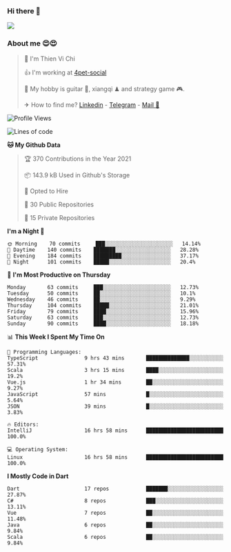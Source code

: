 ### Hi there 👋
![](https://media1.tenor.com/images/9aa4aee77151757a310fcdb4b8fd2a0a/tenor.gif?itemid=12671405)

### About me 😍😍

> 🙎 I'm Thien Vi Chi
> 
> 👍 I'm working at [4pet-social](https://github.com/4pet-social)
>
> 🥞 My hobby is guitar 🎸, xiangqi ♟ and strategy game 🎮.
> 
> ✈ How to find me? [Linkedin](https://www.linkedin.com/in/tvc12/) - [Telegram](https://t.me/yeutham212) - [Mail 📧](mailto:meomeocf98@gmail.com)
> 

<!--START_SECTION:waka-->
![Profile Views](http://img.shields.io/badge/Profile%20Views-12-blue)

![Lines of code](https://img.shields.io/badge/From%20Hello%20World%20I%27ve%20Written-731303%20lines%20of%20code-blue)

**🐱 My Github Data** 

> 🏆 370 Contributions in the Year 2021
 > 
> 📦 143.9 kB Used in Github's Storage 
 > 
> 💼 Opted to Hire
 > 
> 📜 30 Public Repositories 
 > 
> 🔑 15 Private Repositories  
 > 
**I'm a Night 🦉** 

```text
🌞 Morning    70 commits     ███░░░░░░░░░░░░░░░░░░░░░░   14.14% 
🌆 Daytime    140 commits    ███████░░░░░░░░░░░░░░░░░░   28.28% 
🌃 Evening    184 commits    █████████░░░░░░░░░░░░░░░░   37.17% 
🌙 Night      101 commits    █████░░░░░░░░░░░░░░░░░░░░   20.4%

```
📅 **I'm Most Productive on Thursday** 

```text
Monday       63 commits     ███░░░░░░░░░░░░░░░░░░░░░░   12.73% 
Tuesday      50 commits     ██░░░░░░░░░░░░░░░░░░░░░░░   10.1% 
Wednesday    46 commits     ██░░░░░░░░░░░░░░░░░░░░░░░   9.29% 
Thursday     104 commits    █████░░░░░░░░░░░░░░░░░░░░   21.01% 
Friday       79 commits     ████░░░░░░░░░░░░░░░░░░░░░   15.96% 
Saturday     63 commits     ███░░░░░░░░░░░░░░░░░░░░░░   12.73% 
Sunday       90 commits     ████░░░░░░░░░░░░░░░░░░░░░   18.18%

```


📊 **This Week I Spent My Time On** 

```text
💬 Programming Languages: 
TypeScript               9 hrs 43 mins       ██████████████░░░░░░░░░░░   57.31% 
Scala                    3 hrs 15 mins       ████░░░░░░░░░░░░░░░░░░░░░   19.2% 
Vue.js                   1 hr 34 mins        ██░░░░░░░░░░░░░░░░░░░░░░░   9.27% 
JavaScript               57 mins             █░░░░░░░░░░░░░░░░░░░░░░░░   5.64% 
JSON                     39 mins             █░░░░░░░░░░░░░░░░░░░░░░░░   3.83%

🔥 Editors: 
IntelliJ                 16 hrs 58 mins      █████████████████████████   100.0%

💻 Operating System: 
Linux                    16 hrs 58 mins      █████████████████████████   100.0%

```

**I Mostly Code in Dart** 

```text
Dart                     17 repos            ███████░░░░░░░░░░░░░░░░░░   27.87% 
C#                       8 repos             ███░░░░░░░░░░░░░░░░░░░░░░   13.11% 
Vue                      7 repos             ██░░░░░░░░░░░░░░░░░░░░░░░   11.48% 
Java                     6 repos             ██░░░░░░░░░░░░░░░░░░░░░░░   9.84% 
Scala                    6 repos             ██░░░░░░░░░░░░░░░░░░░░░░░   9.84%

```



<!--END_SECTION:waka-->